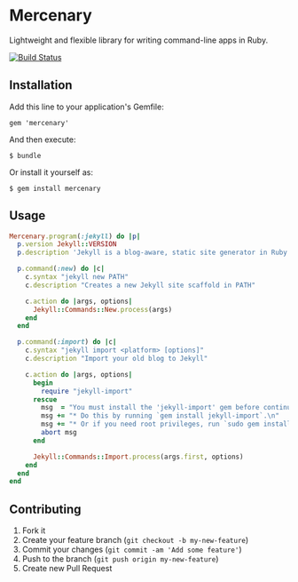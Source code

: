# Mercenary

Lightweight and flexible library for writing command-line apps in Ruby.

[![Build Status](https://secure.travis-ci.org/jekyll/mercenary.png)](https://travis-ci.org/jekyll/mercenary)

## Installation

Add this line to your application's Gemfile:

    gem 'mercenary'

And then execute:

    $ bundle

Or install it yourself as:

    $ gem install mercenary

## Usage

```ruby
Mercenary.program(:jekyll) do |p|
  p.version Jekyll::VERSION
  p.description 'Jekyll is a blog-aware, static site generator in Ruby'

  p.command(:new) do |c|
    c.syntax "jekyll new PATH"
    c.description "Creates a new Jekyll site scaffold in PATH"

    c.action do |args, options|
      Jekyll::Commands::New.process(args)
    end
  end

  p.command(:import) do |c|
    c.syntax "jekyll import <platform> [options]"
    c.description "Import your old blog to Jekyll"

    c.action do |args, options|
      begin
        require "jekyll-import"
      rescue
        msg  = "You must install the 'jekyll-import' gem before continuing.\n"
        msg += "* Do this by running `gem install jekyll-import`.\n"
        msg += "* Or if you need root privileges, run `sudo gem install jekyll-import`."
        abort msg
      end

      Jekyll::Commands::Import.process(args.first, options)
    end
  end
end
```

## Contributing

1. Fork it
2. Create your feature branch (`git checkout -b my-new-feature`)
3. Commit your changes (`git commit -am 'Add some feature'`)
4. Push to the branch (`git push origin my-new-feature`)
5. Create new Pull Request
